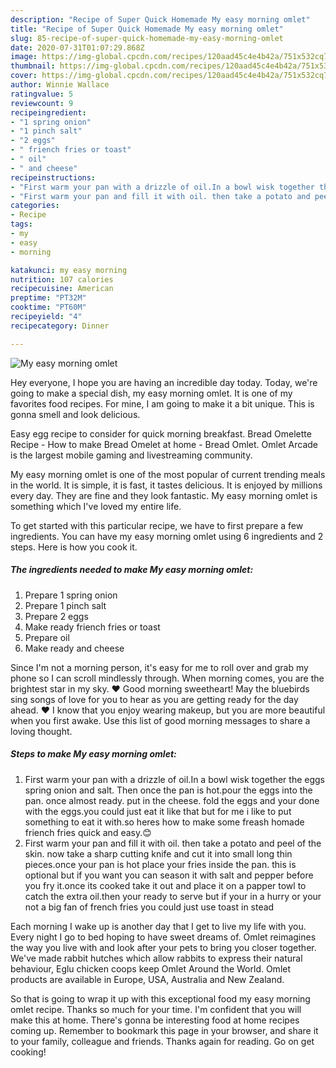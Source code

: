 ```yaml
---
description: "Recipe of Super Quick Homemade My easy morning omlet"
title: "Recipe of Super Quick Homemade My easy morning omlet"
slug: 85-recipe-of-super-quick-homemade-my-easy-morning-omlet
date: 2020-07-31T01:07:29.868Z
image: https://img-global.cpcdn.com/recipes/120aad45c4e4b42a/751x532cq70/my-easy-morning-omlet-recipe-main-photo.jpg
thumbnail: https://img-global.cpcdn.com/recipes/120aad45c4e4b42a/751x532cq70/my-easy-morning-omlet-recipe-main-photo.jpg
cover: https://img-global.cpcdn.com/recipes/120aad45c4e4b42a/751x532cq70/my-easy-morning-omlet-recipe-main-photo.jpg
author: Winnie Wallace
ratingvalue: 5
reviewcount: 9
recipeingredient:
- "1 spring onion"
- "1 pinch salt"
- "2 eggs"
- " friench fries or toast"
- " oil"
- " and cheese"
recipeinstructions:
- "First warm your pan with a drizzle of oil.In a bowl wisk together the eggs spring onion and salt. Then once the pan is hot.pour the eggs into the pan. once almost ready. put in the cheese. fold the eggs and your done with the eggs.you could just eat it like that but for me i like to put something to eat it with.so heres how to make some freash homade friench fries quick and easy.😊"
- "First warm your pan and fill it with oil. then take a potato and peel of the skin. now take a sharp cutting knife and cut it into small long thin pieces.once your pan is hot place your fries inside the pan. this is optional but if you want you can season it with salt and pepper before you fry it.once its cooked take it out and place it on a papper towl to catch the extra oil.then your ready to serve but if your in a hurry or your not a big fan of french fries you could just use toast in stead"
categories:
- Recipe
tags:
- my
- easy
- morning

katakunci: my easy morning 
nutrition: 107 calories
recipecuisine: American
preptime: "PT32M"
cooktime: "PT60M"
recipeyield: "4"
recipecategory: Dinner

---
```



![My easy morning omlet](https://img-global.cpcdn.com/recipes/120aad45c4e4b42a/751x532cq70/my-easy-morning-omlet-recipe-main-photo.jpg)

Hey everyone, I hope you are having an incredible day today. Today, we're going to make a special dish, my easy morning omlet. It is one of my favorites food recipes. For mine, I am going to make it a bit unique. This is gonna smell and look delicious.

Easy egg recipe to consider for quick morning breakfast. Bread Omelette Recipe - How to make Bread Omelet at home - Bread Omlet. Omlet Arcade is the largest mobile gaming and livestreaming community.

My easy morning omlet is one of the most popular of current trending meals in the world. It is simple, it is fast, it tastes delicious. It is enjoyed by millions every day. They are fine and they look fantastic. My easy morning omlet is something which I've loved my entire life.


To get started with this particular recipe, we have to first prepare a few ingredients. You can have my easy morning omlet using 6 ingredients and 2 steps. Here is how you cook it.

<!--inarticleads1-->

##### The ingredients needed to make My easy morning omlet:

1. Prepare 1 spring onion
1. Prepare 1 pinch salt
1. Prepare 2 eggs
1. Make ready  friench fries or toast
1. Prepare  oil
1. Make ready  and cheese


Since I&#39;m not a morning person, it&#39;s easy for me to roll over and grab my phone so I can scroll mindlessly through. When morning comes, you are the brightest star in my sky. ♥ Good morning sweetheart! May the bluebirds sing songs of love for you to hear as you are getting ready for the day ahead. ♥ I know that you enjoy wearing makeup, but you are more beautiful when you first awake. Use this list of good morning messages to share a loving thought. 

<!--inarticleads2-->

##### Steps to make My easy morning omlet:

1. First warm your pan with a drizzle of oil.In a bowl wisk together the eggs spring onion and salt. Then once the pan is hot.pour the eggs into the pan. once almost ready. put in the cheese. fold the eggs and your done with the eggs.you could just eat it like that but for me i like to put something to eat it with.so heres how to make some freash homade friench fries quick and easy.😊
1. First warm your pan and fill it with oil. then take a potato and peel of the skin. now take a sharp cutting knife and cut it into small long thin pieces.once your pan is hot place your fries inside the pan. this is optional but if you want you can season it with salt and pepper before you fry it.once its cooked take it out and place it on a papper towl to catch the extra oil.then your ready to serve but if your in a hurry or your not a big fan of french fries you could just use toast in stead


Each morning I wake up is another day that I get to live my life with you. Every night I go to bed hoping to have sweet dreams of. Omlet reimagines the way you live with and look after your pets to bring you closer together. We&#39;ve made rabbit hutches which allow rabbits to express their natural behaviour, Eglu chicken coops keep Omlet Around the World. Omlet products are available in Europe, USA, Australia and New Zealand. 

So that is going to wrap it up with this exceptional food my easy morning omlet recipe. Thanks so much for your time. I'm confident that you will make this at home. There's gonna be interesting food at home recipes coming up. Remember to bookmark this page in your browser, and share it to your family, colleague and friends. Thanks again for reading. Go on get cooking!
